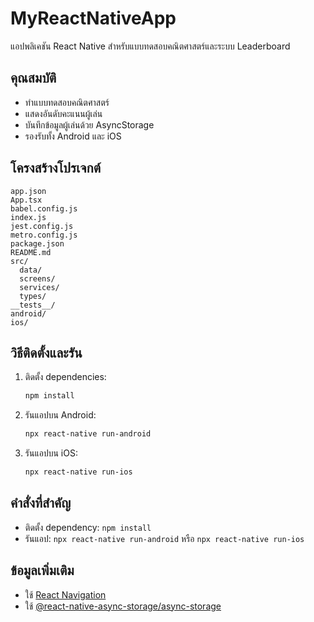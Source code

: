 
# MyReactNativeApp

แอปพลิเคชัน React Native สำหรับแบบทดสอบคณิตศาสตร์และระบบ Leaderboard

## คุณสมบัติ
- ทำแบบทดสอบคณิตศาสตร์
- แสดงอันดับคะแนนผู้เล่น
- บันทึกข้อมูลผู้เล่นด้วย AsyncStorage
- รองรับทั้ง Android และ iOS

## โครงสร้างโปรเจกต์
```
app.json
App.tsx
babel.config.js
index.js
jest.config.js
metro.config.js
package.json
README.md
src/
  data/
  screens/
  services/
  types/
__tests__/
android/
ios/
```

## วิธีติดตั้งและรัน
1. ติดตั้ง dependencies:
	```sh
	npm install
	```
2. รันแอปบน Android:
	```sh
	npx react-native run-android
	```
3. รันแอปบน iOS:
	```sh
	npx react-native run-ios
	```

## คำสั่งที่สำคัญ
- ติดตั้ง dependency: `npm install`
- รันแอป: `npx react-native run-android` หรือ `npx react-native run-ios`

## ข้อมูลเพิ่มเติม
- ใช้ [React Navigation](https://reactnavigation.org/)
- ใช้ [@react-native-async-storage/async-storage](https://react-native-async-storage.github.io/async-storage/)

